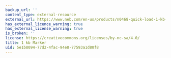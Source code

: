 ```yaml
---
backup_url: ''
content_type: external-resource
external_url: https://www.neb.com/en-us/products/n0468-quick-load-1-kb-dna-ladder#Quality,%20Safety%20&%20Legal
has_external_licence_warning: true
has_external_license_warning: true
is_broken: ''
license: https://creativecommons.org/licenses/by-nc-sa/4.0/
title: 1 kb Marker
uid: 5e1b8094-77d2-4fac-94e8-77593a1d80f8
---
```

